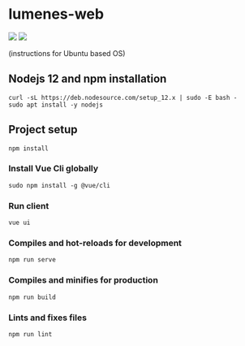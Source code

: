 # lumenes-web
<img src="https://img.shields.io/badge/npm-%3E%3D6.10.0-g.svg" />
<img src="https://img.shields.io/badge/node-%3E%3D12.0.0-g.svg" />

(instructions for Ubuntu based OS)

## Nodejs 12 and npm installation
```
curl -sL https://deb.nodesource.com/setup_12.x | sudo -E bash -
sudo apt install -y nodejs
```

## Project setup
```
npm install
```

### Install Vue Cli globally
```
sudo npm install -g @vue/cli
```

### Run client
```
vue ui
```

### Compiles and hot-reloads for development
```
npm run serve
```

### Compiles and minifies for production
```
npm run build
```

### Lints and fixes files
```
npm run lint
```